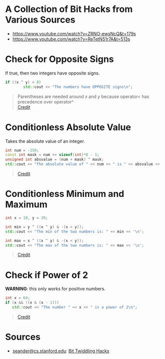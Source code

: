 # A Collection of Bit Hacks from Various Sources
- https://www.youtube.com/watch?v=ZRNO-ewsNcQ&t=179s
- https://www.youtube.com/watch?v=ReTetN51r7A&t=513s

# Check for Opposite Signs
If true, then two integers have opposite signs.

```C++
if ((x ^ y) < 0)
        std::cout << "The numbers have OPPOSITE signs\n";
```
> Parentheses are needed around _x_ and _y_ because operator< has precedence over operator^ <br />
> [Credit](https://graphics.stanford.edu/~seander/bithacks.html)

# Conditionless Absolute Value
Takes the absolute value of an integer.
```C++
int num = -150;
const int mask = num >> sizeof(int)*8 - 1;
unsigned int absvalue = (num + mask) ^ mask;
std::cout << "The absolute value of " << num << " is " << absvalue << '\n';
```
> [Credit](https://graphics.stanford.edu/~seander/bithacks.html)

# Conditionless Minimum and Maximum
```C++
int x = 10, y = 20;

int min = y ^ ((x ^ y) & -(x < y));
std::cout << "The min of the two numbers is: " << min << '\n';

int max = x ^ ((x ^ y) & -(x < y));
std::cout << "The max of the two numbers is: " << max << '\n';
```
> [Credit](https://graphics.stanford.edu/~seander/bithacks.html)

# Check if Power of 2
**WARNING**: this only works for positive numbers.
```C++
int x = 64;
if (x && !(x & (x - 1)))
   std::cout << "The number " << x << " is a power of 2\n";
```
> [Credit](https://graphics.stanford.edu/~seander/bithacks.html)

# Sources
- seander@cs.stanford.edu: [Bit Twiddling Hacks](https://graphics.stanford.edu/~seander/bithacks.html)
